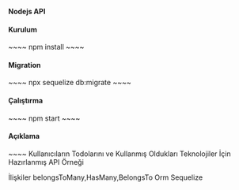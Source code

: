 **Nodejs API**

<h4>Kurulum</h4>
~~~~
npm install
~~~~



<h4>Migration</h4>
~~~~
npx sequelize db:migrate
~~~~

<h4>Çalıştırma</h4>
~~~~
npm start
~~~~

<h4>Açıklama</h4>
~~~~
Kullanıcıların Todolarını ve  Kullanmış Oldukları
Teknolojiler İçin Hazırlanmış API Örneği

İlişkiler belongsToMany,HasMany,BelongsTo
Orm    Sequelize
~~~~
